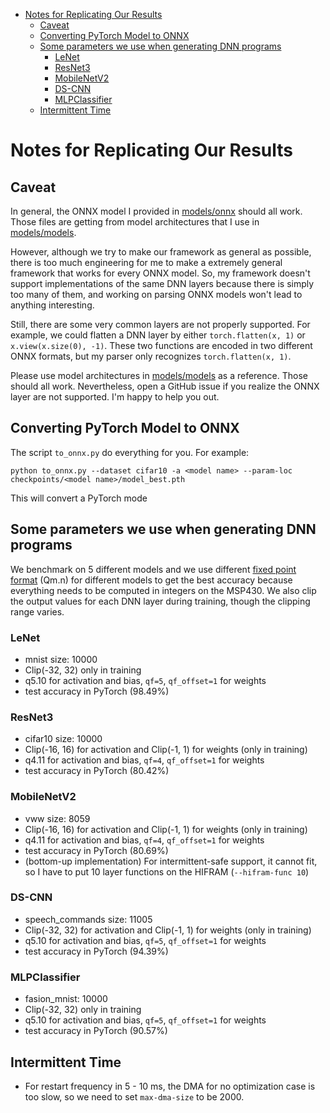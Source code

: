 - [Notes for Replicating Our Results](#notes-for-replicating-our-results)
  - [Caveat](#caveat)
  - [Converting PyTorch Model to ONNX](#converting-pytorch-model-to-onnx)
  - [Some parameters we use when generating DNN programs](#some-parameters-we-use-when-generating-dnn-programs)
    - [LeNet](#lenet)
    - [ResNet3](#resnet3)
    - [MobileNetV2](#mobilenetv2)
    - [DS-CNN](#ds-cnn)
    - [MLPClassifier](#mlpclassifier)
  - [Intermittent Time](#intermittent-time)

# Notes for Replicating Our Results

## Caveat

In general, the ONNX model I provided in [models/onnx](../models/onnx) should
all work. Those files are getting from model architectures that I use in
[models/models](../models/models).

However, although we try to make our framework as general
as possible, there is too much engineering for me to make a extremely general
framework that works for every ONNX model. So, my framework doesn't support
implementations of the same DNN layers because there is simply too many of them,
and working on parsing ONNX models won't lead to anything interesting.

Still, there are some very common layers are not properly supported.
For example, we could flatten a DNN layer by either `torch.flatten(x, 1)` or
`x.view(x.size(0), -1)`. These two functions are encoded in two different
ONNX formats, but my parser only recognizes `torch.flatten(x, 1)`.

Please use model architectures in [models/models](../models/models) as a reference.
Those should all work.
Nevertheless, open a GitHub issue if you realize the ONNX layer are not supported.
I'm happy to help you out.

## Converting PyTorch Model to ONNX

The script `to_onnx.py` do everything for you. For example:

```
python to_onnx.py --dataset cifar10 -a <model name> --param-loc checkpoints/<model name>/model_best.pth
```

This will convert a PyTorch mode

## Some parameters we use when generating DNN programs

We benchmark on 5 different models and we use different [fixed point format](https://en.wikipedia.org/wiki/Q_(number_format))
(Qm.n) for different models to get the best accuracy because everything needs
to be computed in integers on the MSP430. We also clip the output values for
each DNN layer during training, though the clipping range varies.

### LeNet

+ mnist size: 10000
+ Clip(-32, 32) only in training
+ q5.10 for activation and bias, `qf=5`, `qf_offset=1` for weights
+ test accuracy in PyTorch (98.49%)

### ResNet3

+ cifar10 size: 10000
+ Clip(-16, 16) for activation and Clip(-1, 1) for weights (only in training)
+ q4.11 for activation and bias, `qf=4`, `qf_offset=1` for weights
+ test accuracy in PyTorch (80.42%)

### MobileNetV2

+ vww size: 8059
+ Clip(-16, 16) for activation and Clip(-1, 1) for weights (only in training)
+ q4.11 for activation and bias, `qf=4`, `qf_offset=1` for weights
+ test accuracy in PyTorch (80.69%)
+ (bottom-up implementation) For intermittent-safe support, it cannot fit, so I have to put 10 layer functions on the HIFRAM (`--hifram-func 10`)

### DS-CNN

+ speech_commands size: 11005
+ Clip(-32, 32) for activation and Clip(-1, 1) for weights (only in training)
+ q5.10 for activation and bias, `qf=5`, `qf_offset=1` for weights
+ test accuracy in PyTorch (94.39%)

### MLPClassifier

+ fasion_mnist: 10000
+ Clip(-32, 32) only in training
+ q5.10 for activation and bias, `qf=5`, `qf_offset=1` for weights
+ test accuracy in PyTorch (90.57%)

## Intermittent Time

+ For restart frequency in 5 - 10 ms, the DMA for no optimization case is too
  slow, so we need to set `max-dma-size` to be 2000.